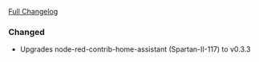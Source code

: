 [Full Changelog][changelog]

### Changed

- Upgrades node-red-contrib-home-assistant (Spartan-II-117) to v0.3.3

[changelog]: https://github.com/hassio-addons/addon-node-red/compare/v0.3.0...v0.3.1